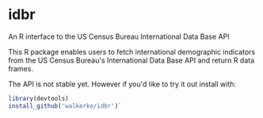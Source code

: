 # idbr
An R interface to the US Census Bureau International Data Base API

This R package enables users to fetch international demographic indicators from the US Census Bureau's International Data Base API and return R data frames.  

The API is not stable yet.  However if you'd like to try it out install with: 

```r
library(devtools)
install_github('walkerke/idbr')`
```
